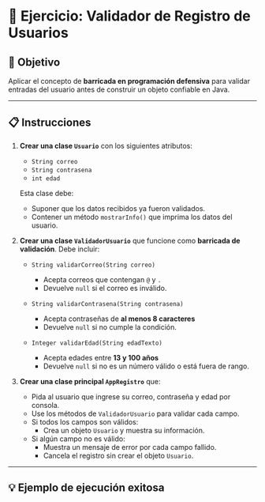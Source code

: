 # 🧪 Ejercicio: Validador de Registro de Usuarios

## 🎯 Objetivo
Aplicar el concepto de **barricada en programación defensiva** para validar entradas del usuario antes de construir un objeto confiable en Java.

---

## 📋 Instrucciones

1. **Crear una clase `Usuario`** con los siguientes atributos:
   - `String correo`
   - `String contrasena`
   - `int edad`

   Esta clase debe:
   - Suponer que los datos recibidos ya fueron validados.
   - Contener un método `mostrarInfo()` que imprima los datos del usuario.

2. **Crear una clase `ValidadorUsuario`** que funcione como **barricada de validación**. Debe incluir:

   - `String validarCorreo(String correo)`  
     - Acepta correos que contengan `@` y `.`
     - Devuelve `null` si el correo es inválido.

   - `String validarContrasena(String contrasena)`  
     - Acepta contraseñas de **al menos 8 caracteres**
     - Devuelve `null` si no cumple la condición.

   - `Integer validarEdad(String edadTexto)`  
     - Acepta edades entre **13 y 100 años**
     - Devuelve `null` si no es un número válido o está fuera de rango.

3. **Crear una clase principal `AppRegistro`** que:

   - Pida al usuario que ingrese su correo, contraseña y edad por consola.
   - Use los métodos de `ValidadorUsuario` para validar cada campo.
   - Si todos los campos son válidos:
     - Crea un objeto `Usuario` y muestra su información.
   - Si algún campo no es válido:
     - Muestra un mensaje de error por cada campo fallido.
     - Cancela el registro sin crear el objeto `Usuario`.

---

## 💡 Ejemplo de ejecución exitosa